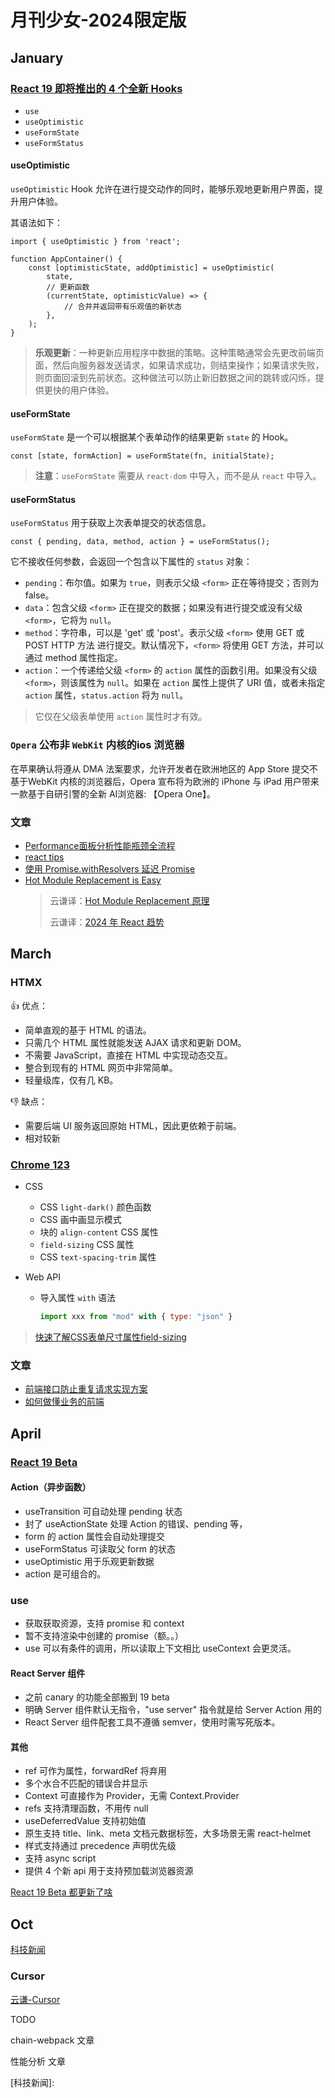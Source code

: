 # 月刊少女-2024限定版

## January

### [React 19 即将推出的 4 个全新 Hooks](https://mp.weixin.qq.com/s/KFUikcgNvNw15wqM2wPHJw)

- `use`
- `useOptimistic`
- `useFormState`
- `useFormStatus`

#### useOptimistic

`useOptimistic` Hook 允许在进行提交动作的同时，能够乐观地更新用户界面，提升用户体验。

其语法如下：

```tsx
import { useOptimistic } from 'react';

function AppContainer() {
    const [optimisticState, addOptimistic] = useOptimistic(
        state,
        // 更新函数
        (currentState, optimisticValue) => {
            // 合并并返回带有乐观值的新状态  
        },
    );
}
```

> **乐观更新**：一种更新应用程序中数据的策略。这种策略通常会先更改前端页面，然后向服务器发送请求，如果请求成功，则结束操作；如果请求失败，则页面回滚到先前状态。这种做法可以防止新旧数据之间的跳转或闪烁，提供更快的用户体验。

#### useFormState

`useFormState` 是一个可以根据某个表单动作的结果更新 `state` 的 Hook。

```tsx
const [state, formAction] = useFormState(fn, initialState);
```

> **注意**：`useFormState` 需要从 `react-dom` 中导入，而不是从 `react` 中导入。

#### useFormStatus

`useFormStatus` 用于获取上次表单提交的状态信息。

````tsx
const { pending, data, method, action } = useFormStatus();
````

它不接收任何参数，会返回一个包含以下属性的 `status` 对象：

- `pending`：布尔值。如果为 `true`，则表示父级 `<form>` 正在等待提交；否则为 false。
- `data`：包含父级 `<form>` 正在提交的数据；如果没有进行提交或没有父级 `<form>`，它将为 `null`。
- `method`：字符串，可以是 'get' 或 'post'。表示父级 `<form>` 使用 GET 或 POST HTTP 方法 进行提交。默认情况下，`<form>` 将使用 GET 方法，并可以通过 method 属性指定。
- `action`：一个传递给父级 `<form>` 的 `action` 属性的函数引用。如果没有父级 `<form>`，则该属性为 `null`。如果在 `action` 属性上提供了 URI 值，或者未指定 `action` 属性，`status.action` 将为 `null`。

> 它仅在父级表单使用 `action` 属性时才有效。

### `Opera` 公布非 `WebKit` 内核的ios 浏览器

在苹果确认将遵从 DMA 法案要求，允许开发者在欧洲地区的 App Store 提交不基于WebKit 内核的浏览器后，Opera 宣布将为欧洲的 iPhone 与 iPad 用户带来一款基于自研引警的全新 AI浏览器: 【Opera One】。

### 文章

- [Performance面板分析性能瓶颈全流程](https://juejin.cn/post/7272632260179542050)
- [react tips](https://sorrycc.com/react-tips/)
- [使用 Promise.withResolvers 延迟 Promise](https://sorrycc.com/promise-with-resolvers/)
- [Hot Module Replacement is Easy](https://bjornlu.com/blog/hot-module-replacement-is-easy)
  > 云谦译：[Hot Module Replacement 原理](https://sorrycc.com/hot-module-replacement-is-easy/)
  >
  > 云谦译：[2024 年 React 趋势](https://sorrycc.com/react-trend-2024/)

## March

### HTMX

👍 优点：

- 简单直观的基于 HTML 的语法。
- 只需几个 HTML 属性就能发送 AJAX 请求和更新 DOM。
- 不需要 JavaScript，直接在 HTML 中实现动态交互。
- 整合到现有的 HTML 网页中非常简单。
- 轻量级库，仅有几 KB。

👎 缺点：

- 需要后端 UI 服务返回原始 HTML，因此更依赖于前端。
- 相对较新

### [**Chrome 123**](https://developer.chrome.com/blog/chrome-123-beta?hl=zh-cn)

- CSS

  - CSS `light-dark()` 颜色函数
  - CSS 画中画显示模式
  - 块的 `align-content` CSS 属性
  - `field-sizing` CSS 属性
  - CSS `text-spacing-trim` 属性

- Web API

  - 导入属性 `with` 语法

    ```javascript
    import xxx from "mod" with { type: "json" }
    ```

> [快速了解CSS表单尺寸属性field-sizing](https://mp.weixin.qq.com/s/GanmepfsEwbJyb2RhWhtnQ)

### 文章

- [前端接口防止重复请求实现方案](https://juejin.cn/post/7341840038964363283)
- [如何做懂业务的前端](https://mp.weixin.qq.com/s/Wi9M9_afNmzn32lAiZ1TaA)

## April

### [React 19 Beta](https://react.dev/blog/2024/04/25/react-19)

#### Action（异步函数）

- useTransition 可自动处理 pending 状态
- 封了 useActionState 处理 Action 的错误、pending 等，
- form 的 action 属性会自动处理提交
- useFormStatus 可读取父 form 的状态
- useOptimistic 用于乐观更新数据
- action 是可组合的。

### use

- 获取获取资源，支持 promise 和 context
- 暂不支持渲染中创建的 promise（额。。）
- use 可以有条件的调用，所以读取上下文相比 useContext 会更灵活。

#### React Server 组件

- 之前 canary 的功能全部搬到 19 beta
- 明确 Server 组件默认无指令，"use server" 指令就是给 Server Action 用的
- React Server 组件配套工具不遵循 semver，使用时需写死版本。

#### 其他

- ref 可作为属性，forwardRef 将弃用
- 多个水合不匹配的错误合并显示
- Context 可直接作为 Provider，无需 Context.Provider
- refs 支持清理函数，不用传 null
- useDeferredValue 支持初始值
- 原生支持 title、link、meta 文档元数据标签，大多场景无需 react-helmet
- 样式支持通过 precedence 声明优先级
- 支持 async script
- 提供 4 个新 api 用于支持预加载浏览器资源

[React 19 Beta 都更新了啥](https://mp.weixin.qq.com/s/lFdrgzWEIHJGV71iMqugUg)

## Oct

[科技新闻](https://www.threads.net/search?q=%E7%A7%91%E6%8A%80%E6%96%B0%E8%81%9E&serp_type=tags&tag_id=18340015582103043)

### Cursor

[云谦-Cursor](https://sorrycc.com/cursor/)

TODO

chain-webpack 文章

性能分析 文章

[科技新闻]:
